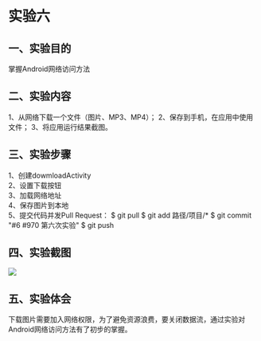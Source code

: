 # 实验六

## 一、实验目的
  掌握Android网络访问方法<br>
  
## 二、实验内容
  1、从网络下载一个文件（图片、MP3、MP4）；
  2、保存到手机，在应用中使用文件；
  3、将应用运行结果截图。

## 三、实验步骤
  1、创建dowmloadActivity<br>
  2、设置下载按钮<br>
  3、加载网络地址<br>
  4、保存图片到本地<br>
  5、提交代码并发Pull Request： $ git pull $ git add 路径/项目/* $ git commit "#6 #970 第六次实验" $ git push<br>

## 四、实验截图
![](https://github.com/LingEcro/android-labs-2018/blob/master/soft1614080902313/6.jpg)

## 五、实验体会
  下载图片需要加入网络权限，为了避免资源浪费，要关闭数据流，通过实验对Android网络访问方法有了初步的掌握。
